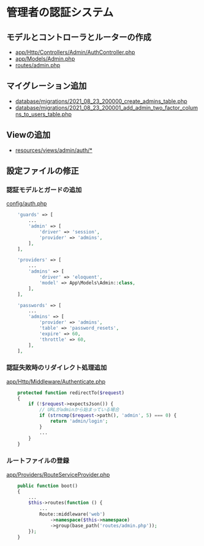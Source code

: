 # 管理者の認証システム

## モデルとコントローラとルーターの作成
- [app/Http/Controllers/Admin/AuthController.php](../app/Http/Controllers/Admin/AuthController.php)
- [app/Models/Admin.php](../app/Models/Admin.php)
- [routes/admin.php](../routes/admin.php)

## マイグレーション追加

- [database/migrations/2021_08_23_200000_create_admins_table.php](../database/migrations/2021_08_23_200000_create_admins_table.php)
- [database/migrations/2021_08_23_200001_add_admin_two_factor_columns_to_users_table.php](../database/migrations/2021_08_23_200001_add_admin_two_factor_columns_to_users_table.php)

## Viewの追加

- [resources/views/admin/auth/*](../resources/views/admin/auth)

## 設定ファイルの修正

### 認証モデルとガードの追加

[config/auth.php](../config/auth.php)

```php
    'guards' => [
        ...
        'admin' => [
            'driver' => 'session',
            'provider' => 'admins',
        ],
    ],

    'providers' => [
        ...
        'admins' => [
            'driver' => 'eloquent',
            'model' => App\Models\Admin::class,
        ],
    ],

    'passwords' => [
        ...
        'admins' => [
            'provider' => 'admins',
            'table' => 'password_resets',
            'expire' => 60,
            'throttle' => 60,
        ],
    ],
```

### 認証失敗時のリダイレクト処理追加

[app/Http/Middleware/Authenticate.php](../app/Http/Middleware/Authenticate.php)

```php
    protected function redirectTo($request)
    {
        if (!$request->expectsJson()) {
            // URLがadminから始まっている場合
            if (strncmp($request->path(), 'admin', 5) === 0) {
                return 'admin/login';
            }
            ...
        }
    }
```

### ルートファイルの登録

[app/Providers/RouteServiceProvider.php](../app/Providers/RouteServiceProvider.php)

```php
    public function boot()
    {
        ...
        $this->routes(function () {
            ...
            Route::middleware('web')
                ->namespace($this->namespace)
                ->group(base_path('routes/admin.php'));
        });
    }
```
